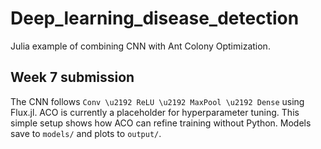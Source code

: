 # Deep_learning_disease_detection

Julia example of combining CNN with Ant Colony Optimization.

## Week 7 submission
The CNN follows `Conv \u2192 ReLU \u2192 MaxPool \u2192 Dense` using Flux.jl.
ACO is currently a placeholder for hyperparameter tuning.
This simple setup shows how ACO can refine training without Python.
Models save to `models/` and plots to `output/`.
